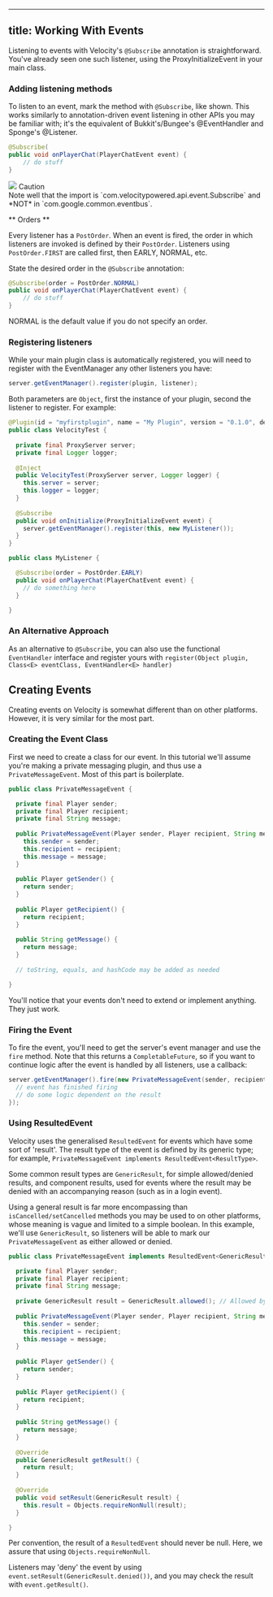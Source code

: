 
---
title: Working With Events
---

Listening to events with Velocity's `@Subscribe` annotation is straightforward. You've already seen one such listener, using the ProxyInitializeEvent in your main class.

### Adding listening methods

To listen to an event, mark the method with `@Subscribe`, like shown. This works similarly to annotation-driven event listening
in other APIs you may be familiar with; it's the equivalent of Bukkit's/Bungee's @EventHandler and Sponge's @Listener.

```java
@Subscribe(
public void onPlayerChat(PlayerChatEvent event) {
	// do stuff
}
```

<div>
<div class="caution-header">
    <img src="https://cdn.discordapp.com/attachments/734487433621668011/736277965142491276/warning_icon.png"></img>
     Caution
</div>
  <div class="caution">
      Note well that the import is `com.velocitypowered.api.event.Subscribe` and *NOT* in `com.google.common.eventbus`.
  </div>
</div>

** Orders **

Every listener has a `PostOrder`. When an event is fired, the order in which listeners are invoked is defined by their `PostOrder`. Listeners using
`PostOrder.FIRST` are called first, then EARLY, NORMAL, etc.

State the desired order in the `@Subscribe` annotation:

```java
@Subscribe(order = PostOrder.NORMAL)
public void onPlayerChat(PlayerChatEvent event) {
	// do stuff
}
```

NORMAL is the default value if you do not specify an order.

### Registering listeners

While your main plugin class is automatically registered, you will need to register with the EventManager any other listeners you have:

```java
server.getEventManager().register(plugin, listener);
```

Both parameters are `Object`, first the instance of your plugin, second the listener to register. For example:

```java
@Plugin(id = "myfirstplugin", name = "My Plugin", version = "0.1.0", dependencies = {@Dependency(id = "wonderplugin")})
public class VelocityTest {
  
  private final ProxyServer server;
  private final Logger logger;
  
  @Inject
  public VelocityTest(ProxyServer server, Logger logger) {
    this.server = server;
    this.logger = logger;
  }
  
  @Subscribe
  public void onInitialize(ProxyInitializeEvent event) {
    server.getEventManager().register(this, new MyListener());
  }
}

public class MyListener {

  @Subscribe(order = PostOrder.EARLY)
  public void onPlayerChat(PlayerChatEvent event) {
    // do something here
  }

}
```

### An Alternative Approach

As an alternative to `@Subscribe`, you can also use the functional `EventHandler` interface and register yours with
`register(Object plugin, Class<E> eventClass, EventHandler<E> handler)`

## Creating Events

Creating events on Velocity is somewhat different than on other platforms. However, it is very similar for the most part.

### Creating the Event Class

First we need to create a class for our event. In this tutorial we'll assume you're making a private messaging plugin, and thus use
a `PrivateMessageEvent`. Most of this part is boilerplate.

```java
public class PrivateMessageEvent {

  private final Player sender;
  private final Player recipient;
  private final String message;
  
  public PrivateMessageEvent(Player sender, Player recipient, String message) {
    this.sender = sender;
    this.recipient = recipient;
    this.message = message;
  }
  
  public Player getSender() {
    return sender;
  }
  
  public Player getRecipient() {
    return recipient;
  }
  
  public String getMessage() {
    return message;
  }
  
  // toString, equals, and hashCode may be added as needed

}

```

You'll notice that your events don't need to extend or implement anything. They just work.

### Firing the Event

To fire the event, you'll need to get the server's event manager and use the `fire` method. Note that this returns a `CompletableFuture`, so if you want to continue logic after the event is handled by all listeners, use a callback:

```java
server.getEventManager().fire(new PrivateMessageEvent(sender, recipient, message)).thenAccept((event) -> {
  // event has finished firing
  // do some logic dependent on the result
});
```

### Using ResultedEvent

Velocity uses the generalised `ResultedEvent` for events which have some sort of 'result'. The result type of the event is defined by its generic type; for example, `PrivateMessageEvent implements ResultedEvent<ResultType>`.

Some common result types are `GenericResult`, for simple allowed/denied results, and component results, used for events where the result may be denied with an accompanying reason (such as in a login event).

Using a general result is far more encompassing than `isCancelled/setCancelled` methods you may be used to on other platforms, whose meaning is vague and limited to a simple boolean. In this example, we'll use `GenericResult`, so listeners will be able to mark our `PrivateMessageEvent` as either allowed or denied.

```java
public class PrivateMessageEvent implements ResultedEvent<GenericResult> {

  private final Player sender;
  private final Player recipient;
  private final String message;
  
  private GenericResult result = GenericResult.allowed(); // Allowed by default
  
  public PrivateMessageEvent(Player sender, Player recipient, String message) {
    this.sender = sender;
    this.recipient = recipient;
    this.message = message;
  }
  
  public Player getSender() {
    return sender;
  }
  
  public Player getRecipient() {
    return recipient;
  }
  
  public String getMessage() {
    return message;
  }
  
  @Override
  public GenericResult getResult() {
    return result;
  }
  
  @Override
  public void setResult(GenericResult result) {
    this.result = Objects.requireNonNull(result);
  }

}

```

Per convention, the result of a `ResultedEvent` should never be null. Here, we assure that using `Objects.requireNonNull`.

Listeners may 'deny' the event by using `event.setResult(GenericResult.denied())`, and you may check the result
with `event.getResult()`.


